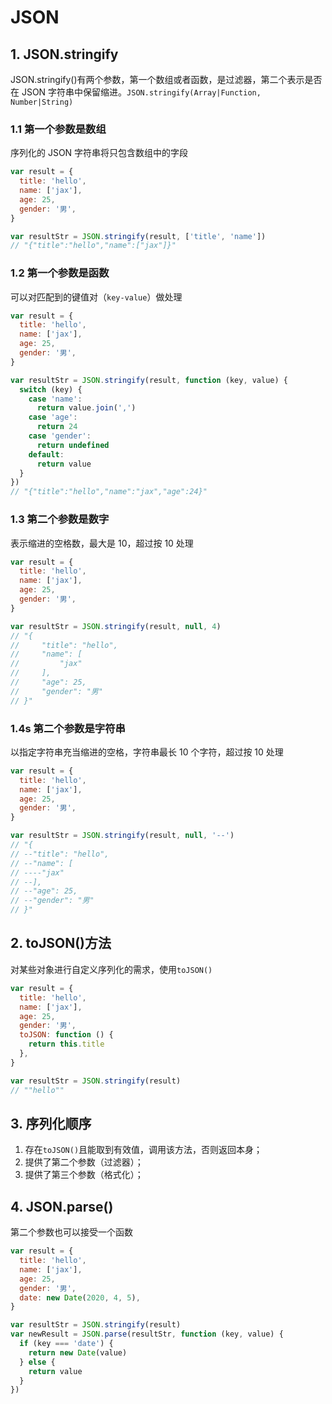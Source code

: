 # JSON

## 1. JSON.stringify

JSON.stringify()有两个参数，第一个数组或者函数，是过滤器，第二个表示是否在 JSON 字符串中保留缩进。`JSON.stringify(Array|Function, Number|String)`

### 1.1 第一个参数是数组

序列化的 JSON 字符串将只包含数组中的字段

```javascript
var result = {
  title: 'hello',
  name: ['jax'],
  age: 25,
  gender: '男',
}

var resultStr = JSON.stringify(result, ['title', 'name'])
// "{"title":"hello","name":["jax"]}"
```

### 1.2 第一个参数是函数

可以对匹配到的键值对（`key-value`）做处理

```javascript
var result = {
  title: 'hello',
  name: ['jax'],
  age: 25,
  gender: '男',
}

var resultStr = JSON.stringify(result, function (key, value) {
  switch (key) {
    case 'name':
      return value.join(',')
    case 'age':
      return 24
    case 'gender':
      return undefined
    default:
      return value
  }
})
// "{"title":"hello","name":"jax","age":24}"
```

### 1.3 第二个参数是数字

表示缩进的空格数，最大是 10，超过按 10 处理

```javascript
var result = {
  title: 'hello',
  name: ['jax'],
  age: 25,
  gender: '男',
}

var resultStr = JSON.stringify(result, null, 4)
// "{
//     "title": "hello",
//     "name": [
//         "jax"
//     ],
//     "age": 25,
//     "gender": "男"
// }"
```

### 1.4s 第二个参数是字符串

以指定字符串充当缩进的空格，字符串最长 10 个字符，超过按 10 处理

```javascript
var result = {
  title: 'hello',
  name: ['jax'],
  age: 25,
  gender: '男',
}

var resultStr = JSON.stringify(result, null, '--')
// "{
// --"title": "hello",
// --"name": [
// ----"jax"
// --],
// --"age": 25,
// --"gender": "男"
// }"
```

## 2. toJSON()方法

对某些对象进行自定义序列化的需求，使用`toJSON()`

```javascript
var result = {
  title: 'hello',
  name: ['jax'],
  age: 25,
  gender: '男',
  toJSON: function () {
    return this.title
  },
}

var resultStr = JSON.stringify(result)
// ""hello""
```

## 3. 序列化顺序

1. 存在`toJSON()`且能取到有效值，调用该方法，否则返回本身；
2. 提供了第二个参数（过滤器）；
3. 提供了第三个参数（格式化）；

## 4. JSON.parse()

第二个参数也可以接受一个函数

```javascript
var result = {
  title: 'hello',
  name: ['jax'],
  age: 25,
  gender: '男',
  date: new Date(2020, 4, 5),
}

var resultStr = JSON.stringify(result)
var newResult = JSON.parse(resultStr, function (key, value) {
  if (key === 'date') {
    return new Date(value)
  } else {
    return value
  }
})
```
